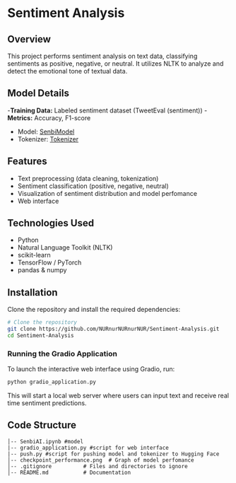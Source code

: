 # Sentiment Analysis

## Overview
This project performs sentiment analysis on text data, classifying sentiments as positive, negative, or neutral. It utilizes NLTK to analyze and detect the emotional tone of textual data.
## Model Details
-**Training Data:** Labeled sentiment dataset (TweetEval (sentiment))
-**Metrics:** Accuracy, F1-score
- Model: [SenbiModel](https://huggingface.co/akdfga/SenbiModel)
- Tokenizer: [Tokenizer](https://huggingface.co/akdfga/tokenizer)


## Features
- Text preprocessing (data cleaning, tokenization)
- Sentiment classification (positive, negative, neutral)
- Visualization of sentiment distribution and model perfomance
- Web interface

## Technologies Used
- Python
- Natural Language Toolkit (NLTK)
- scikit-learn
- TensorFlow / PyTorch
- pandas & numpy

## Installation
Clone the repository and install the required dependencies:
```sh
# Clone the repository
git clone https://github.com/NURnurNURnurNUR/Sentiment-Analysis.git
cd Sentiment-Analysis
```

### Running the Gradio Application
To launch the interactive web interface using Gradio, run:
```sh
python gradio_application.py
```
This will start a local web server where users can input text and receive real time sentiment predictions.

## Code Structure
```
│-- SenbiAI.ipynb #model
|-- gradio_application.py #script for web interface
|-- push.py #script for pushing model and tokenizer to Hugging Face 
│-- checkpoint_performance.png  # Graph of model perfomance
│-- .gitignore          # Files and directories to ignore
│-- README.md           # Documentation
```
